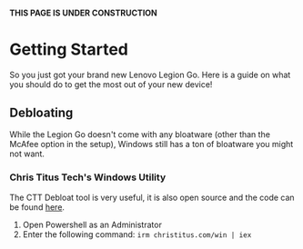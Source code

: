 #### THIS PAGE IS UNDER CONSTRUCTION
# Getting Started
So you just got your brand new Lenovo Legion Go. Here is a guide on what you should do to get the most out of your new device!

## Debloating
While the Legion Go doesn't come with any bloatware (other than the McAfee option in the setup), Windows still has a ton of bloatware you might not want.

### Chris Titus Tech's Windows Utility
The CTT Debloat tool is very useful, it is also open source and the code can be found [here](https://github.com/ChrisTitusTech/winutil).

1. Open Powershell as an Administrator
2. Enter the following command: `irm christitus.com/win | iex`
